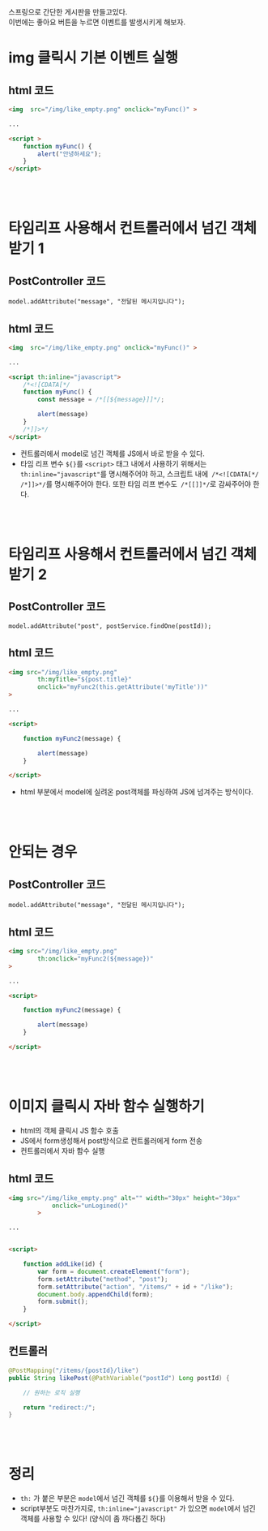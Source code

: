 스프링으로 간단한 게시판을 만들고있다.   
이번에는 좋아요 버튼을 누르면 이벤트를 발생시키게 해보자.

# img 클릭시 기본 이벤트 실행

## html 코드
```html
<img  src="/img/like_empty.png" onclick="myFunc()" >

...

<script >
    function myFunc() {
        alert("안녕하세요");
    }
</script>
```



</br>
</br>

# 타임리프 사용해서 컨트롤러에서 넘긴 객체 받기 1

## PostController 코드

`model.addAttribute("message", "전달된 메시지입니다");`

## html 코드
```html
<img  src="/img/like_empty.png" onclick="myFunc()" >

...

<script th:inline="javascript">
    /*<![CDATA[*/
    function myFunc() {
        const message = /*[[${message}]]*/;

        alert(message)
    }
    /*]]>*/
</script>
```
- 컨트롤러에서 model로 넘긴 객체를 JS에서 바로 받을 수 있다.
- 타임 리프 변수 `${}`를 `<script>` 태그 내에서 사용하기 위해서는 `th:inline="javascript"`를 명시해주어야 하고, 스크립트 내에` /*<![CDATA[*/ /*]]>*/`를 명시해주어야 한다. 또한 타임 리프 변수도` /*[[]]*/`로 감싸주어야 한다.


</br>
</br>

# 타임리프 사용해서 컨트롤러에서 넘긴 객체 받기 2

## PostController 코드

`model.addAttribute("post", postService.findOne(postId));`


## html 코드
```html
<img src="/img/like_empty.png"
        th:myTitle="${post.title}"
        onclick="myFunc2(this.getAttribute('myTitle'))"
>

...

<script>

    function myFunc2(message) {

        alert(message)
    }

</script>
```
- html 부분에서 model에 실려온 post객체를 파싱하여 JS에 넘겨주는 방식이다.


</br>
</br>

# 안되는 경우

## PostController 코드

`model.addAttribute("message", "전달된 메시지입니다");`


## html 코드
```html
<img src="/img/like_empty.png" 
        th:onclick="myFunc2(${message})"
>

...

<script>

    function myFunc2(message) {

        alert(message)
    }

</script>
```

</br>
</br>

# 이미지 클릭시 자바 함수 실행하기
- html의 객체 클릭시 JS 함수 호출
- JS에서 form생성해서 post방식으로 컨트롤러에게 form 전송
- 컨트롤러에서 자바 함수 실행

## html 코드
```html
<img src="/img/like_empty.png" alt="" width="30px" height="30px"
            onclick="unLogined()"
        >

...


<script>

    function addLike(id) {
        var form = document.createElement("form");
        form.setAttribute("method", "post");
        form.setAttribute("action", "/items/" + id + "/like");
        document.body.appendChild(form);
        form.submit();
    }

</script>
```

## 컨트롤러

```java
@PostMapping("/items/{postId}/like")
public String likePost(@PathVariable("postId") Long postId) {

    // 원하는 로직 실행

    return "redirect:/";
}
```


</br>
</br>

# 정리

- `th:` 가 붙은 부분은 `model`에서 넘긴 객체를 `${}`를 이용해서 받을 수 있다.
- script부분도 마찬가지로, `th:inline="javascript"` 가 있으면 `model`에서 넘긴 객체를 사용할 수 있다! (양식이 좀 까다롭긴 하다)